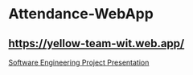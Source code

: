 # Attendance-WebApp

## 
## https://yellow-team-wit.web.app/

[Software Engineering Project Presentation](./Yellow%20Team%20Final%20Presentation.pdf)
